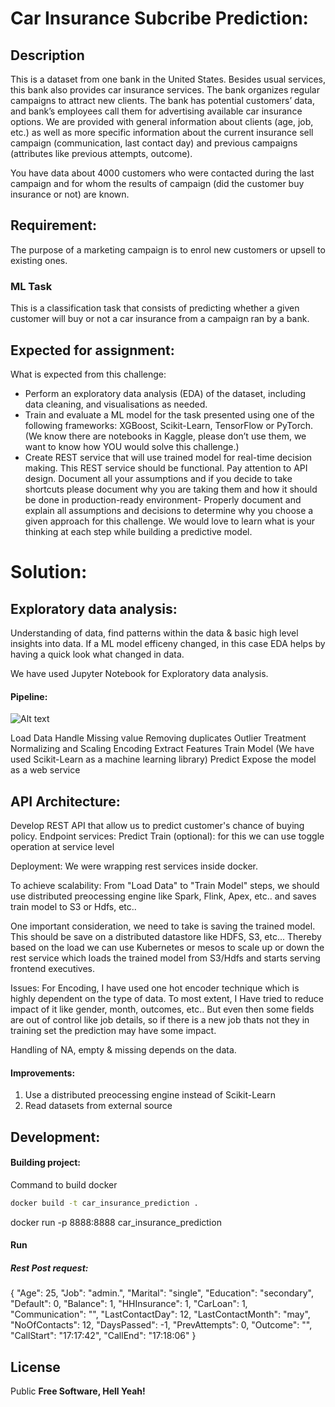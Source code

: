 # Car Insurance Subcribe Prediction:  
## Description
This is a dataset from one bank in the United States. Besides usual services, this bank also provides car insurance services. The bank organizes regular campaigns to attract new clients. The bank has potential customers’ data, and bank’s employees call them for advertising available car insurance options. We are provided with general information about clients (age, job, etc.) as well as more specific information about the current insurance sell campaign (communication, last contact day) and previous campaigns (attributes like previous attempts, outcome).

You have data about 4000 customers who were contacted during the last campaign and for whom the results of campaign (did the customer buy insurance or not) are known.

## Requirement:
The purpose of a marketing campaign is to enrol new customers or upsell to existing ones. 

### ML Task
This is a classification task that consists of predicting whether a given customer will buy or not a car insurance from a campaign ran by a bank.

## Expected for assignment:
What is expected from this challenge:
- Perform an exploratory data analysis (EDA) of the dataset, including data cleaning, and visualisations as needed.
- Train and evaluate a ML model for the task presented using one of the following frameworks:
XGBoost, Scikit-Learn, TensorFlow or PyTorch. (We know there are notebooks in Kaggle, please don’t use them, we want to know how YOU would solve this challenge.) 
- Create REST service that will use trained model for real-time decision making. This REST service should be functional. Pay attention to API design. Document all your assumptions and if you decide to take shortcuts please document why you are taking them and how it should be done in production-ready environment- Properly document and explain all assumptions and decisions to determine why you choose a given approach for this challenge. We would love to learn what is your thinking at each step while building a predictive model.

# Solution: 

## Exploratory data analysis:

Understanding of data, find patterns within the data & basic high level insights into data.
If a ML model efficeny changed, in this case EDA helps by having a quick look what changed in data.

We have used Jupyter Notebook for Exploratory data analysis.

#### Pipeline:
![Alt text](./docs/images/pipeline_flow.jpg")

Load Data
Handle Missing value
Removing duplicates
Outlier Treatment
Normalizing and Scaling
Encoding
Extract Features
Train Model (We have used Scikit-Learn as a machine learning library) 
Predict
Expose the model as a web service

## API Architecture:
Develop REST API that allow us to predict customer's chance of buying policy. 
Endpoint services:
Predict
Train (optional): for this we can use toggle operation at service level

Deployment:
We were wrapping rest services inside docker.

To achieve scalability:
From "Load Data" to "Train Model" steps, we should use distributed preocessing engine like Spark, Flink, Apex, etc.. and saves train model to S3 or Hdfs, etc..

One important consideration, we need to take is saving the trained model. This should be save on a distributed datastore like HDFS, S3, etc... Thereby based on the load we can use Kubernetes or mesos to scale up or down the rest service which loads the trained model from S3/Hdfs and starts serving frontend executives.

Issues:
For Encoding, I have used one hot encoder technique which is highly dependent on the type of data. To most extent, I Have tried to reduce impact of it like gender, month, outcomes, etc.. But even then some fields are out of control like job details, so if there is a new job thats not they in training set the prediction may have some impact.

Handling of NA, empty & missing depends on the data.

#### Improvements:
1. Use a distributed preocessing engine instead of Scikit-Learn
2. Read datasets from external source

## Development:

#### Building project:
Command to build docker

```sh
docker build -t car_insurance_prediction .
```
docker run -p 8888:8888 car_insurance_prediction

#### Run 
##### Rest Post request:

{
   "Age": 25,
   "Job": "admin.",
   "Marital": "single",
   "Education": "secondary",
   "Default": 0,
   "Balance": 1,
   "HHInsurance": 1,
   "CarLoan": 1,
   "Communication": "",
   "LastContactDay": 12,
   "LastContactMonth": "may",
   "NoOfContacts": 12,
   "DaysPassed": -1,
   "PrevAttempts": 0,
   "Outcome": "",
   "CallStart": "17:17:42",
   "CallEnd": "17:18:06"
}

## License

Public
**Free Software, Hell Yeah!**
